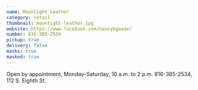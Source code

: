 ```yaml
---
name: Moonlight Leather
category: retail
thumbnail: moonlight-leather.jpg
website: https://www.facebook.com/nancybgoode/
number: 816-385-2534
pickup: true
delivery: false
masks: true
masked: true
---
```

Open by appointment, Monday-Saturday, 10 a.m. to 2 p.m. 816-385-2534, 112 S. Eighth St.